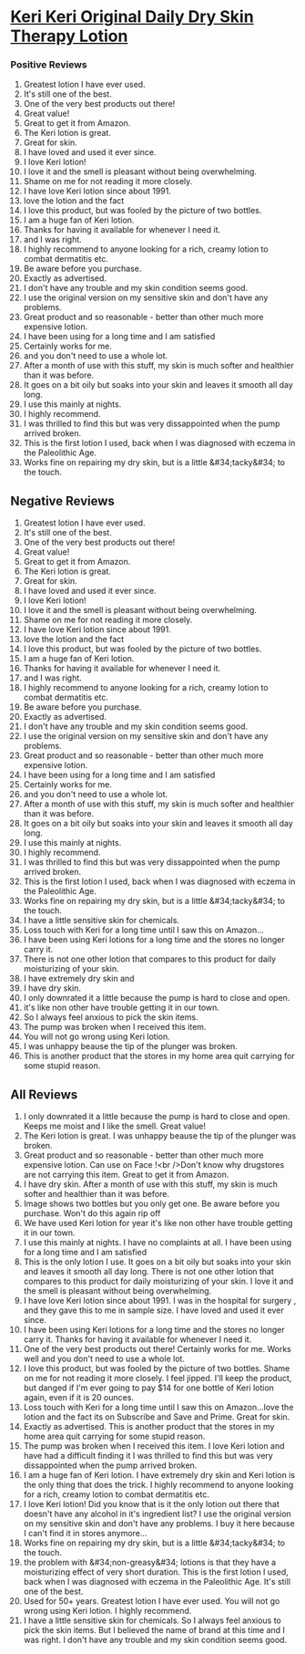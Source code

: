 # [Keri Keri Original Daily Dry Skin Therapy Lotion](https://products.checkmycream.com/products/Keri-Keri-Original-Daily-Dry-Skin-Therapy-Lotion.html)

### Positive Reviews

<ol>
      <li>Greatest lotion I have ever used.  </li>
      <li>It&#x27;s still one of the best.</li>
      <li>One of the very best products out there!</li>
      <li>Great value!</li>
      <li>Great to get it from Amazon.</li>
      <li>The Keri lotion is great.</li>
      <li>Great for skin.</li>
      <li>I have loved and used it ever since.</li>
      <li>I love Keri lotion!  </li>
      <li>I love it and the smell is pleasant without being overwhelming.</li>
      <li>Shame on me for not reading it more closely.  </li>
      <li>I have love Keri lotion since about 1991.  </li>
      <li>love the lotion and the fact</li>
      <li>I love this product, but was fooled by the picture of two bottles.  </li>
      <li>I am a huge fan of Keri lotion.</li>
      <li>Thanks for having it available for whenever I need it.</li>
      <li>and I was right.</li>
      <li>I highly recommend to anyone looking for a rich, creamy lotion to combat dermatitis etc.</li>
      <li>Be aware before you purchase.</li>
      <li>Exactly as advertised.  </li>
      <li>I don&#x27;t have any trouble and my skin condition seems good.</li>
      <li>I use the original version on my sensitive skin and don&#x27;t have any problems.  </li>
      <li>Great product and so reasonable - better than other much more expensive lotion.</li>
      <li>I have been using for a long time and I am satisfied</li>
      <li>Certainly works for me.</li>
      <li>and you don&#x27;t need to use a whole lot.</li>
      <li>After a month of use with this stuff, my skin is much softer and healthier than it was before.</li>
      <li>It goes on a bit oily but soaks into your skin and leaves it smooth all day long.</li>
      <li>I use this mainly at nights.  </li>
      <li>I highly recommend.</li>
      <li>I was thrilled to find this but was very dissappointed when the pump arrived broken.</li>
      <li>This is the first lotion I used, back when I was diagnosed with eczema in the Paleolithic Age.  </li>
      <li>Works fine on repairing my dry skin, but is a little &amp;#34;tacky&amp;#34; to the touch.</li>
</ol>


<h2>Negative Reviews</h2>
<ol>
<li> Greatest lotion I have ever used.  </li>
<li> It&#x27;s still one of the best.</li>
<li> One of the very best products out there!</li>
<li> Great value!</li>
<li> Great to get it from Amazon.</li>
<li> The Keri lotion is great.</li>
<li> Great for skin.</li>
<li> I have loved and used it ever since.</li>
<li> I love Keri lotion!  </li>
<li> I love it and the smell is pleasant without being overwhelming.</li>
<li> Shame on me for not reading it more closely.  </li>
<li> I have love Keri lotion since about 1991.  </li>
<li> love the lotion and the fact</li>
<li> I love this product, but was fooled by the picture of two bottles.  </li>
<li> I am a huge fan of Keri lotion.</li>
<li> Thanks for having it available for whenever I need it.</li>
<li> and I was right.</li>
<li> I highly recommend to anyone looking for a rich, creamy lotion to combat dermatitis etc.</li>
<li> Be aware before you purchase.</li>
<li> Exactly as advertised.  </li>
<li> I don&#x27;t have any trouble and my skin condition seems good.</li>
<li> I use the original version on my sensitive skin and don&#x27;t have any problems.  </li>
<li> Great product and so reasonable - better than other much more expensive lotion.</li>
<li> I have been using for a long time and I am satisfied</li>
<li> Certainly works for me.</li>
<li> and you don&#x27;t need to use a whole lot.</li>
<li> After a month of use with this stuff, my skin is much softer and healthier than it was before.</li>
<li> It goes on a bit oily but soaks into your skin and leaves it smooth all day long.</li>
<li> I use this mainly at nights.  </li>
<li> I highly recommend.</li>
<li> I was thrilled to find this but was very dissappointed when the pump arrived broken.</li>
<li> This is the first lotion I used, back when I was diagnosed with eczema in the Paleolithic Age.  </li>
<li> Works fine on repairing my dry skin, but is a little &amp;#34;tacky&amp;#34; to the touch.</li>
<li> I have a little sensitive skin for chemicals.</li>
<li> Loss touch with Keri for a long time until I saw this on Amazon...</li>
<li> I have been using Keri lotions for a long time and the stores no longer carry it.  </li>
<li> There is not one other lotion that compares to this product for daily moisturizing of your skin.</li>
<li> I have extremely dry skin and</li>
<li> I have dry skin.</li>
<li> I only downrated it a little because the pump is hard to close and open.</li>
<li> it&#x27;s like non other have trouble getting it in our town.</li>
<li> So I always feel anxious to pick the skin items.</li>
<li> The pump was broken when I received this item.  </li>
<li> You will not go wrong using Keri lotion.  </li>
<li> I was unhappy beause the tip of the plunger was broken.</li>
<li> This is another product that the stores in my home area quit carrying for some stupid reason.</li>
</ol>

<h2>All Reviews</h2>

<ol>
    <li> I only downrated it a little because the pump is hard to close and open. Keeps me moist and I like the smell. Great value!</li>
    <li> The Keri lotion is great. I was unhappy beause the tip of the plunger was broken.</li>
    <li> Great product and so reasonable - better than other much more expensive lotion. Can use on Face !&lt;br /&gt;Don&#x27;t know why drugstores are not carrying this item.  Great to get it from Amazon.</li>
    <li> I have dry skin. After a month of use with this stuff, my skin is much softer and healthier than it was before.</li>
    <li> Image shows two bottles but you only get one. Be aware before you purchase. Won&#x27;t do this again rip off</li>
    <li> We have used Keri lotion for year it&#x27;s like non other have trouble getting it in our town.</li>
    <li> I use this mainly at nights.  I have no complaints at all.  I have been using for a long time and I am satisfied</li>
    <li> This is the only lotion I use. It goes on a bit oily but soaks into your skin and leaves it smooth all day long. There is not one other lotion that compares to this product for daily moisturizing of your skin. I love it and the smell is pleasant without being overwhelming.</li>
    <li> I have love Keri lotion since about 1991.  I was in the hospital for surgery , and they gave this to me in sample size.  I have loved and used it ever since.</li>
    <li> I have been using Keri lotions for a long time and the stores no longer carry it.  Thanks for having it available for whenever I need it.</li>
    <li> One of the very best products out there! Certainly works for me. Works well and you don&#x27;t need to use a whole lot.</li>
    <li> I love this product, but was fooled by the picture of two bottles.  Shame on me for not reading it more closely.  I feel jipped.  I&#x27;ll keep the product, but danged if I&#x27;m ever going to pay $14 for one bottle of Keri lotion again, even if it is 20 ounces.</li>
    <li> Loss touch with Keri for a long time until I saw this on Amazon...love the lotion and the fact its on Subscribe and Save and Prime.  Great for skin.</li>
    <li> Exactly as advertised.  This is another product that the stores in my home area quit carrying for some stupid reason.</li>
    <li> The pump was broken when I received this item.  I love Keri lotion and have had a difficult finding it I was thrilled to find this but was very dissappointed when the pump arrived broken.</li>
    <li> I am a huge fan of Keri lotion. I have extremely dry skin and Keri lotion is the only thing that does the trick. I highly recommend to anyone looking for a rich, creamy lotion to combat dermatitis etc.</li>
    <li> I love Keri lotion!  Did you know that is it the only lotion out there that doesn&#x27;t have any alcohol in it&#x27;s ingredient list?  I use the original version on my sensitive skin and don&#x27;t have any problems.  I buy it here because I can&#x27;t find it in stores anymore...</li>
    <li> Works fine on repairing my dry skin, but is a little &amp;#34;tacky&amp;#34; to the touch.</li>
    <li> the problem with &amp;#34;non-greasy&amp;#34; lotions is that they have a moisturizing effect of very short duration.  This is the first lotion I used, back when I was diagnosed with eczema in the Paleolithic Age.  It&#x27;s still one of the best.</li>
    <li> Used for 50+ years.  Greatest lotion I have ever used.  You will not go wrong using Keri lotion.  I highly recommend.</li>
    <li> I have a little sensitive skin for chemicals. So I always feel anxious to pick the skin items. But I believed the name of brand at this time and I was right. I don&#x27;t have any trouble and my skin condition seems good.</li>
</ol>




